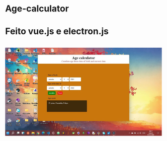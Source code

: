 # Age-calculator
# Feito vue.js e electron.js
<br>
<img src="https://github.com/pedrozau/Age-calculator/blob/main/271182717_933533160932698_5341593603350658358_n.jpg">
